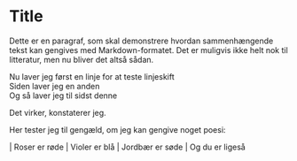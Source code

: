 # Title

Dette er en paragraf, som skal demonstrere hvordan sammenhængende
tekst kan gengives med Markdown-formatet. Det er muligvis ikke helt
nok til litteratur, men nu bliver det altså sådan.

Nu laver jeg først en linje for at teste linjeskift  
Siden laver jeg en anden  
Og så laver jeg til sidst denne

Det virker, konstaterer jeg.

Her tester jeg til gengæld, om jeg kan gengive noget poesi:

| Roser er røde
|   Violer er blå
| Jordbær er søde
|   Og du er ligeså
